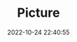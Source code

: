 ---
weight: 1
images:
- /images/edited/165.jpeg
title: Picture
date: 2022-10-24 22:40:55
tags: [luminar neo,work,FE 28-70mm F3.5-5.6 OSS,ILCE-7M3,70.0,person]
---